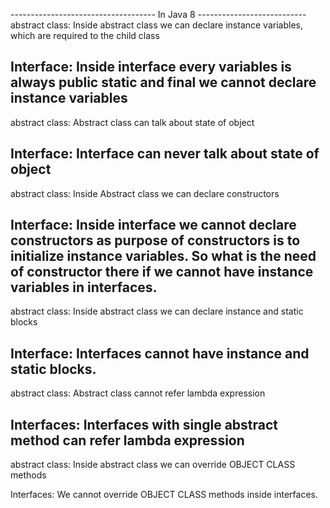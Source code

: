 ------------------------------------ In Java 8 ---------------------------
abstract class: Inside abstract class we can declare instance variables, which are required to the child class

Interface: Inside interface every variables is always public static and final we cannot declare instance variables
---------
abstract class: Abstract class can talk about state of object

Interface: Interface can never talk about state of object
---------
abstract class: Inside Abstract class we can declare constructors

Interface: Inside interface we cannot declare constructors as purpose of
constructors is to initialize instance variables. So what is the need of constructor there if we cannot have instance variables in interfaces.
---------
abstract class: Inside abstract class we can declare instance and static blocks

Interface: Interfaces cannot have instance and static blocks.
---------
abstract class: Abstract class cannot refer lambda expression

Interfaces: Interfaces with single abstract method can refer lambda expression
---------
abstract class: Inside abstract class we can override OBJECT CLASS methods

Interfaces: We cannot override OBJECT CLASS methods inside interfaces.
